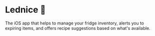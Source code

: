 # Lednice 🥶
The iOS app that helps to manage your fridge inventory, alerts you to expiring items, and offers recipe suggestions based on what's available.
